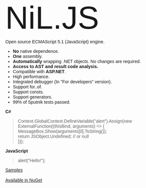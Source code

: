 <html>
<head>
    <title></title>
    <link href='http://fonts.googleapis.com/css?family=Duru+Sans' rel='stylesheet' type='text/css'>
</head>
<body style="font-family: 'Duru Sans', sans-serif;">
    <div style="font-weight: 500; font-size: 100px; position: relative; top: -10px;">NiL.JS</div>
    Open source ECMAScript 5.1 (JavaScript) engine.
    <ul>
        <li><span style="font-weight:bold">No</span> native dependence.</li>
        <li><span style="font-weight:bold">One</span> assembly.</li>
        <li><span style="font-weight:bold">Automatically</span> wrapping .NET objects. No changes are required.</li>
        <li><span style="font-weight:bold">Access to AST and result code analysis.</span></li>
        <li>Compatible with <span style="font-weight:bold">ASP.NET</span>.</li>
        <li>High performance.</li>
        <li>Integrated debugger (In "For developers" version).</li>
        <li>Support for..of.</li>
        <li>Support consts.</li>
        <li>Support generators.</li>
        <li>99% of Sputnik tests passed.</li>
    </ul>
    <p><strong>C#</strong></p>
    <blockquote>
Context.GlobalContext.DefineVariable("alert").Assign(new ExternalFunction((thisBind, arguments) =&gt; {
MessageBox.Show(arguments[0].ToString());<br/>
return JSObject.Undefined; // or null<br/>
}));<br/>
</blockquote>
    <p><strong>JavaScript</strong></p>
    <blockquote>
<p>alert("Hello!");</p>
</blockquote>
    <a href="https://github.com/nilproject/NiL.JS/wiki/Samples">Samples</a>
    <br/><br/>
    <a href="https://www.nuget.org/packages/NiL.JS">Available in NuGet</a>
</body>
</html>
